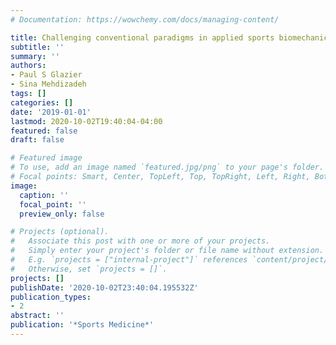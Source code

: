 ```yaml
---
# Documentation: https://wowchemy.com/docs/managing-content/

title: Challenging conventional paradigms in applied sports biomechanics research
subtitle: ''
summary: ''
authors:
- Paul S Glazier
- Sina Mehdizadeh
tags: []
categories: []
date: '2019-01-01'
lastmod: 2020-10-02T19:40:04-04:00
featured: false
draft: false

# Featured image
# To use, add an image named `featured.jpg/png` to your page's folder.
# Focal points: Smart, Center, TopLeft, Top, TopRight, Left, Right, BottomLeft, Bottom, BottomRight.
image:
  caption: ''
  focal_point: ''
  preview_only: false

# Projects (optional).
#   Associate this post with one or more of your projects.
#   Simply enter your project's folder or file name without extension.
#   E.g. `projects = ["internal-project"]` references `content/project/deep-learning/index.md`.
#   Otherwise, set `projects = []`.
projects: []
publishDate: '2020-10-02T23:40:04.195532Z'
publication_types:
- 2
abstract: ''
publication: '*Sports Medicine*'
---
```

